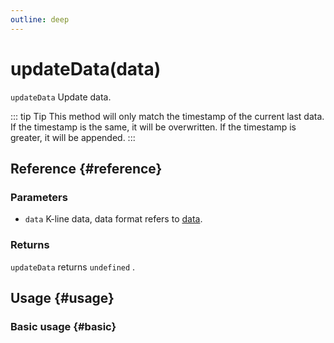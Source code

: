 ```yaml
---
outline: deep
---
```


# updateData(data)
`updateData` Update data.

::: tip Tip
This method will only match the timestamp of the current last data. If the timestamp is the same, it will be overwritten. If the timestamp is greater, it will be appended.
:::

## Reference {#reference}
<!-- @include: @/@views/api/references/instance/updateData.md -->

### Parameters
- `data` K-line data, data format refers to [data](/en-US/guide/data-source).

### Returns
`updateData` returns `undefined` .

## Usage {#usage}
<script setup>
import UpdateData from '../../../@views/api/samples/updateData/index.vue'
</script>

### Basic usage {#basic}
<UpdateData/>